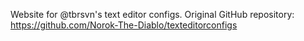 Website for @tbrsvn's text editor configs. Original GitHub repository: https://github.com/Norok-The-Diablo/texteditorconfigs
